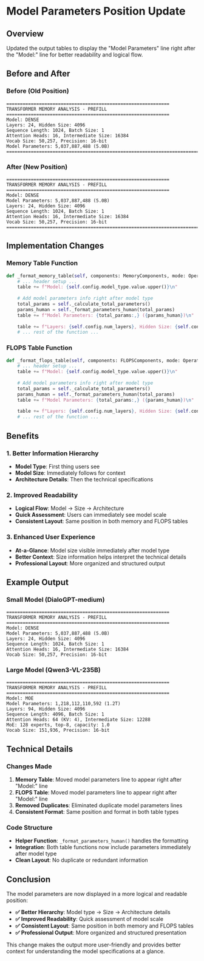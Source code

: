 # Model Parameters Position Update

## Overview

Updated the output tables to display the "Model Parameters" line right after the "Model:" line for better readability and logical flow.

## Before and After

### **Before (Old Position)**
```
============================================================
TRANSFORMER MEMORY ANALYSIS - PREFILL
============================================================
Model: DENSE
Layers: 24, Hidden Size: 4096
Sequence Length: 1024, Batch Size: 1
Attention Heads: 16, Intermediate Size: 16384
Vocab Size: 50,257, Precision: 16-bit
Model Parameters: 5,037,887,488 (5.0B)
================================================================================
```

### **After (New Position)**
```
============================================================
TRANSFORMER MEMORY ANALYSIS - PREFILL
============================================================
Model: DENSE
Model Parameters: 5,037,887,488 (5.0B)
Layers: 24, Hidden Size: 4096
Sequence Length: 1024, Batch Size: 1
Attention Heads: 16, Intermediate Size: 16384
Vocab Size: 50,257, Precision: 16-bit
================================================================================
```

## Implementation Changes

### **Memory Table Function**
```python
def _format_memory_table(self, components: MemoryComponents, mode: OperationMode) -> str:
    # ... header setup ...
    table += f"Model: {self.config.model_type.value.upper()}\n"
    
    # Add model parameters info right after model type
    total_params = self._calculate_total_parameters()
    params_human = self._format_parameters_human(total_params)
    table += f"Model Parameters: {total_params:,} ({params_human})\n"
    
    table += f"Layers: {self.config.num_layers}, Hidden Size: {self.config.hidden_size}\n"
    # ... rest of the function ...
```

### **FLOPS Table Function**
```python
def _format_flops_table(self, components: FLOPSComponents, mode: OperationMode) -> str:
    # ... header setup ...
    table += f"Model: {self.config.model_type.value.upper()}\n"
    
    # Add model parameters info right after model type
    total_params = self._calculate_total_parameters()
    params_human = self._format_parameters_human(total_params)
    table += f"Model Parameters: {total_params:,} ({params_human})\n"
    
    table += f"Layers: {self.config.num_layers}, Hidden Size: {self.config.hidden_size}\n"
    # ... rest of the function ...
```

## Benefits

### **1. Better Information Hierarchy**
- **Model Type**: First thing users see
- **Model Size**: Immediately follows for context
- **Architecture Details**: Then the technical specifications

### **2. Improved Readability**
- **Logical Flow**: Model → Size → Architecture
- **Quick Assessment**: Users can immediately see model scale
- **Consistent Layout**: Same position in both memory and FLOPS tables

### **3. Enhanced User Experience**
- **At-a-Glance**: Model size visible immediately after model type
- **Better Context**: Size information helps interpret the technical details
- **Professional Layout**: More organized and structured output

## Example Output

### **Small Model (DialoGPT-medium)**
```
============================================================
TRANSFORMER MEMORY ANALYSIS - PREFILL
============================================================
Model: DENSE
Model Parameters: 5,037,887,488 (5.0B)
Layers: 24, Hidden Size: 4096
Sequence Length: 1024, Batch Size: 1
Attention Heads: 16, Intermediate Size: 16384
Vocab Size: 50,257, Precision: 16-bit
```

### **Large Model (Qwen3-VL-235B)**
```
============================================================
TRANSFORMER MEMORY ANALYSIS - PREFILL
============================================================
Model: MOE
Model Parameters: 1,218,112,110,592 (1.2T)
Layers: 94, Hidden Size: 4096
Sequence Length: 4096, Batch Size: 1
Attention Heads: 64 (KV: 4), Intermediate Size: 12288
MoE: 128 experts, top-8, capacity: 1.0
Vocab Size: 151,936, Precision: 16-bit
```

## Technical Details

### **Changes Made**
1. **Memory Table**: Moved model parameters line to appear right after "Model:" line
2. **FLOPS Table**: Moved model parameters line to appear right after "Model:" line
3. **Removed Duplicates**: Eliminated duplicate model parameters lines
4. **Consistent Format**: Same position and format in both table types

### **Code Structure**
- **Helper Function**: `_format_parameters_human()` handles the formatting
- **Integration**: Both table functions now include parameters immediately after model type
- **Clean Layout**: No duplicate or redundant information

## Conclusion

The model parameters are now displayed in a more logical and readable position:

- **✅ Better Hierarchy**: Model type → Size → Architecture details
- **✅ Improved Readability**: Quick assessment of model scale
- **✅ Consistent Layout**: Same position in both memory and FLOPS tables
- **✅ Professional Output**: More organized and structured presentation

This change makes the output more user-friendly and provides better context for understanding the model specifications at a glance.
